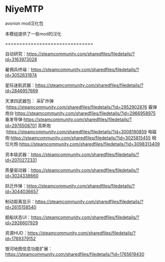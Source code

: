 # NiyeMTP
avorion mod汉化包

本模组提供了一些mod的汉化

===============================

自动研究：https://steamcommunity.com/sharedfiles/filedetails/?id=3163973028

雇佣兵终端：https://steamcommunity.com/sharedfiles/filedetails/?id=3052631874

星际迷航武器：https://steamcommunity.com/sharedfiles/filedetails/?id=2846957669

天津四武器包：
采矿炸弹·https://steamcommunity.com/sharedfiles/filedetails/?id=2952902876
霰弹炮台·https://steamcommunity.com/sharedfiles/filedetails/?id=2966958975
垂发导弹·https://steamcommunity.com/sharedfiles/filedetails/?id=2976508701
高斯炮·https://steamcommunity.com/sharedfiles/filedetails/?id=3008190859
电磁炮·https://steamcommunity.com/sharedfiles/filedetails/?id=3025815455
相位光炮·https://steamcommunity.com/sharedfiles/filedetails/?id=3098313409

资本级武器：https://steamcommunity.com/sharedfiles/filedetails/?id=2070272331

质量驱动器：https://steamcommunity.com/sharedfiles/filedetails/?id=3024338660

跃迁炸弹：https://steamcommunity.com/sharedfiles/filedetails/?id=3044036657

制动距离显示：https://steamcommunity.com/sharedfiles/filedetails/?id=2615158540

舰船状态UI：https://steamcommunity.com/sharedfiles/filedetails/?id=2926607929

资源HUD：https://steamcommunity.com/sharedfiles/filedetails/?id=1769379152

银河地图信息功能扩展：https://steamcommunity.com/sharedfiles/filedetails/?id=1765619430
